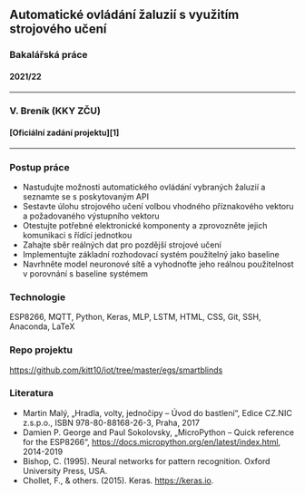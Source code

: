 ## Automatické ovládání žaluzií s využitím strojového učení
### Bakalářská práce
#### 2021/22
---
### V. Breník (KKY ZČU)
#### [Oficiální zadání projektu][1]
---

### Postup práce
- Nastudujte možnosti automatického ovládání vybraných žaluzií a seznamte se s poskytovaným API
- Sestavte úlohu strojového učení volbou vhodného příznakového vektoru a požadovaného výstupního vektoru
- Otestujte potřebné elektronické komponenty a zprovozněte jejich komunikaci s řídící jednotkou
- Zahajte sběr reálných dat pro pozdější strojové učení
- Implementujte základní rozhodovací systém použitelný jako baseline
- Navrhněte model neuronové sítě a vyhodnoťte jeho reálnou použitelnost v porovnání s baseline systémem

### Technologie
ESP8266, MQTT, Python, Keras, MLP, LSTM, HTML, CSS, Git, SSH, Anaconda, LaTeX

### Repo projektu
https://github.com/kitt10/iot/tree/master/egs/smartblinds

### Literatura
- Martin Malý, „Hradla, volty, jednočipy – Úvod do bastlení“, Edice CZ.NIC z.s.p.o., ISBN 978-80-88168-26-3, Praha, 2017
- Damien P. George and Paul Sokolovsky, „MicroPython – Quick reference for the ESP8266“, https://docs.micropython.org/en/latest/index.html, 2014-2019
- Bishop, C. (1995). Neural networks for pattern recognition. Oxford University Press, USA.
- Chollet, F., & others. (2015). Keras. https://keras.io.

